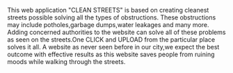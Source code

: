 This web application "CLEAN STREETS" is based on creating cleanest streets possible solving all the types of obstructions. These obstructions may include potholes,garbage dumps,water leakages and many more. Adding concerned authorities to the website can solve all of these problems as seen on the streets.One CLICK and UPLOAD from the particular place solves it all. A website as never seen before in our city,we expect the best outcome with effective results as this website saves people from ruining moods while walking through the streets.

